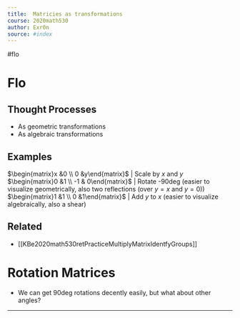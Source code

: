 ```yaml
---
title:  Matricies as transformations
course: 2020math530
author: Exr0n
source: #index
---
```

#flo

# Flo
## Thought Processes
- As geometric transformations
- As algebraic transformations

## Examples
$\begin{matrix}x &0 \\ 0 &y\end{matrix}$ | Scale by $x$ and $y$
$\begin{matrix}0 &1 \\ -1 & 0\end{matrix}$ | Rotate -90deg (easier to visualize geometrically, also two reflections (over $y=x$ and $y=0$))
$\begin{matrix}1 &1 \\ 0 &1\end{matrix}$ | Add $y$ to $x$ (easier to visualize algebraically, also a shear)

## Related
- [[KBe2020math530retPracticeMultiplyMatrixIdentfyGroups]]

# Rotation Matrices
- We can get 90deg rotations decently easily, but what about other angles?

---
